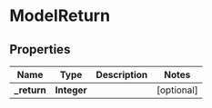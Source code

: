 # ModelReturn

## Properties
Name | Type | Description | Notes
------------ | ------------- | ------------- | -------------
**_return** | **Integer** |  |  [optional]
